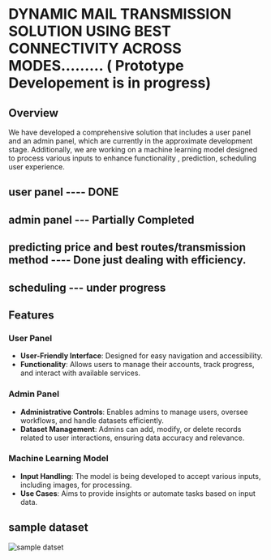 #   DYNAMIC MAIL TRANSMISSION SOLUTION USING BEST CONNECTIVITY ACROSS MODES……… ( Prototype Developement is in progress)



## Overview
We have developed a comprehensive solution that includes a user panel and an admin panel, which are currently in the approximate development stage.
Additionally, we are working on a machine learning model designed to process various inputs  to enhance functionality , prediction, scheduling user experience.

## user panel ---- DONE
## admin panel --- Partially Completed
## predicting price and best routes/transmission method  ---- Done just dealing with  efficiency.
## scheduling --- under progress

## Features

### User Panel
- **User-Friendly Interface**: Designed for easy navigation and accessibility.
- **Functionality**: Allows users to manage their accounts, track progress, and interact with available services.

### Admin Panel
- **Administrative Controls**: Enables admins to manage users, oversee workflows, and handle datasets efficiently.
- **Dataset Management**: Admins can add, modify, or delete records related to user interactions, ensuring data accuracy and relevance.

### Machine Learning Model
- **Input Handling**: The model is being developed to accept various inputs, including images, for processing.
- **Use Cases**: Aims to provide insights or automate tasks based on input data.

## sample dataset 
![sample datset](https://github.com/user-attachments/assets/bb437ce7-3778-46bc-8328-965655484cf2)
